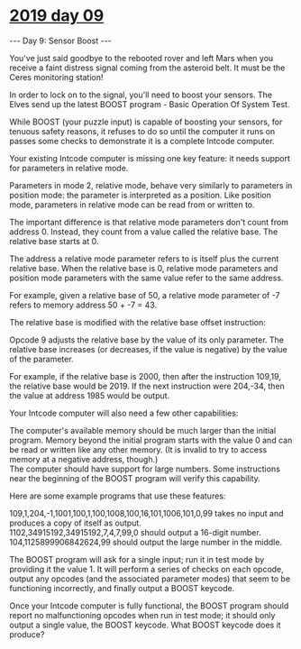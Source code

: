 # [2019 day 09](https://adventofcode.com/2019/day/9)

--- Day 9: Sensor Boost ---

You've just said goodbye to the rebooted rover and left Mars when you receive a faint distress signal coming from the asteroid belt.  It must be the Ceres monitoring station!



In order to lock on to the signal, you'll need to boost your sensors. The Elves send up the latest BOOST program - Basic Operation Of System Test.



While BOOST (your puzzle input) is capable of boosting your sensors, for tenuous safety reasons, it refuses to do so until the computer it runs on passes some checks to demonstrate it is a complete Intcode computer.



Your existing Intcode computer is missing one key feature: it needs support for parameters in relative mode.



Parameters in mode 2, relative mode, behave very similarly to parameters in position mode: the parameter is interpreted as a position.  Like position mode, parameters in relative mode can be read from or written to.



The important difference is that relative mode parameters don't count from address 0.  Instead, they count from a value called the relative base. The relative base starts at 0.



The address a relative mode parameter refers to is itself plus the current relative base. When the relative base is 0, relative mode parameters and position mode parameters with the same value refer to the same address.



For example, given a relative base of 50, a relative mode parameter of -7 refers to memory address 50 + -7 = 43.



The relative base is modified with the relative base offset instruction:



Opcode 9 adjusts the relative base by the value of its only parameter. The relative base increases (or decreases, if the value is negative) by the value of the parameter.



For example, if the relative base is 2000, then after the instruction 109,19, the relative base would be 2019. If the next instruction were 204,-34, then the value at address 1985 would be output.



Your Intcode computer will also need a few other capabilities:



The computer's available memory should be much larger than the initial program. Memory beyond the initial program starts with the value 0 and can be read or written like any other memory. (It is invalid to try to access memory at a negative address, though.)\
The computer should have support for large numbers. Some instructions near the beginning of the BOOST program will verify this capability.



Here are some example programs that use these features:



109,1,204,-1,1001,100,1,100,1008,100,16,101,1006,101,0,99 takes no input and produces a copy of itself as output.\
1102,34915192,34915192,7,4,7,99,0 should output a 16-digit number.\
104,1125899906842624,99 should output the large number in the middle.



The BOOST program will ask for a single input; run it in test mode by providing it the value 1. It will perform a series of checks on each opcode, output any opcodes (and the associated parameter modes) that seem to be functioning incorrectly, and finally output a BOOST keycode.



Once your Intcode computer is fully functional, the BOOST program should report no malfunctioning opcodes when run in test mode; it should only output a single value, the BOOST keycode. What BOOST keycode does it produce?



